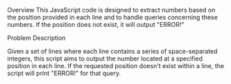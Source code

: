 Overview
This JavaScript code is designed to extract numbers based on the position provided in each line and to
handle queries concerning these numbers. If the position does not exist, it will output "ERROR!"

Problem Description

Given a set of lines where each line contains a series of space-separated integers, 
this script aims to output the number located at a specified position in each line. 
If the requested position doesn't exist within a line, the script will print "ERROR!" for that query.

